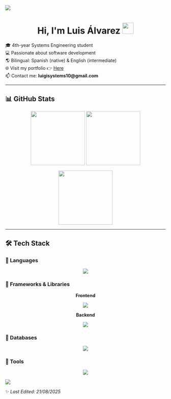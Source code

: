 <!-- Divider -->
<img src="https://user-images.githubusercontent.com/73097560/115834477-dbab4500-a447-11eb-908a-139a6edaec5c.gif">

<h1 align="center">Hi, I'm Luis Álvarez <img src="https://media.giphy.com/media/hvRJCLFzcasrR4ia7z/giphy.gif" width="35"></h1>

<p align="start">
  🎓 4th-year Systems Engineering student <br>
  💻 Passionate about software development <br>
  🌎 Bilingual: Spanish (native) & English (intermediate) <br>
  🌐 Visit my portfolio 👉 <a href="https://luis-alvarezf10.github.io/portafolio-personal/">Here</a> <br>
  📫 Contact me: <strong>luigisystems10@gmail.com</strong>
</p>

---

## 📊 GitHub Stats
<p align="center">
  <img src="https://github-readme-stats.vercel.app/api?username=luis-alvarezf10&theme=dark&show_icons=true&count_private=true" height="170"/>
  <img src="https://github-readme-stats.vercel.app/api/top-langs/?username=luis-alvarezf10&theme=dark&layout=compact&langs_count=8" height="170"/>
</p>

<p align="center">
  <img src="https://github-readme-streak-stats.herokuapp.com/?user=luis-alvarezf10&theme=dark" height="170"/>
</p>

---

## 🛠️ Tech Stack

### 🔹 Languages
<p align="center">
  <img src="https://skillicons.dev/icons?i=cpp,cs,html,css,js,ts,py,dart" />
</p>

### 🔹 Frameworks & Libraries
<p align="center"><strong>Frontend</strong></p>
<p align="center"><img src="https://skillicons.dev/icons?i=bootstrap,materialui,tailwind,react,vite,astro,flutter" /></p>

<p align="center"><strong>Backend</strong></p>
<p align="center"><img src="https://skillicons.dev/icons?i=dotnet,django,supabase" /></p>

### 🔹 Databases
<p align="center"><img src="https://skillicons.dev/icons?i=sqlite,mysql,supabase" /></p>

### 🔹 Tools
<p align="center"><img src="https://skillicons.dev/icons?i=powershell,vscode,visualstudio,vercel,git,github,pnpm,figma,ps,ai,discord&perline=5" /></p>
<img src="https://user-images.githubusercontent.com/73097560/115834477-dbab4500-a447-11eb-908a-139a6edaec5c.gif">


<!-- Divider -->

✨ *Last Edited: 21/08/2025*
